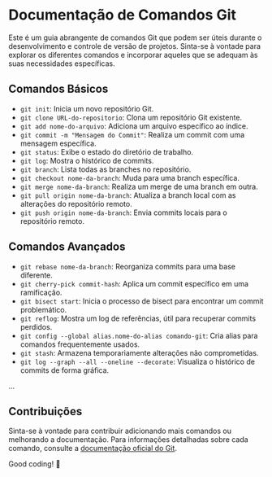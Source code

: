 # Documentação de Comandos Git

Este é um guia abrangente de comandos Git que podem ser úteis durante o desenvolvimento e controle de versão de projetos. Sinta-se à vontade para explorar os diferentes comandos e incorporar aqueles que se adequam às suas necessidades específicas.

## Comandos Básicos

- `git init`: Inicia um novo repositório Git.
- `git clone URL-do-repositorio`: Clona um repositório Git existente.
- `git add nome-do-arquivo`: Adiciona um arquivo específico ao índice.
- `git commit -m "Mensagem do Commit"`: Realiza um commit com uma mensagem específica.
- `git status`: Exibe o estado do diretório de trabalho.
- `git log`: Mostra o histórico de commits.
- `git branch`: Lista todas as branches no repositório.
- `git checkout nome-da-branch`: Muda para uma branch específica.
- `git merge nome-da-branch`: Realiza um merge de uma branch em outra.
- `git pull origin nome-da-branch`: Atualiza a branch local com as alterações do repositório remoto.
- `git push origin nome-da-branch`: Envia commits locais para o repositório remoto.

## Comandos Avançados

- `git rebase nome-da-branch`: Reorganiza commits para uma base diferente.
- `git cherry-pick commit-hash`: Aplica um commit específico em uma ramificação.
- `git bisect start`: Inicia o processo de bisect para encontrar um commit problemático.
- `git reflog`: Mostra um log de referências, útil para recuperar commits perdidos.
- `git config --global alias.nome-do-alias comando-git`: Cria alias para comandos frequentemente usados.
- `git stash`: Armazena temporariamente alterações não comprometidas.
- `git log --graph --all --oneline --decorate`: Visualiza o histórico de commits de forma gráfica.

...

## Contribuições

Sinta-se à vontade para contribuir adicionando mais comandos ou melhorando a documentação. Para informações detalhadas sobre cada comando, consulte a [documentação oficial do Git](https://git-scm.com/docs).

Good coding! 🚀
